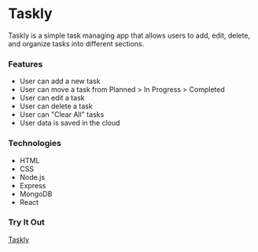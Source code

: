 # Taskly

Taskly is a simple task managing app that allows users to add, edit, delete, and organize tasks into different sections.

### Features

- User can add a new task
- User can move a task from Planned > In Progress > Completed
- User can edit a task
- User can delete a task
- User can "Clear All" tasks
- User data is saved in the cloud

### Technologies

- HTML
- CSS
- Node.js
- Express
- MongoDB
- React

### Try It Out

[Taskly](https://taskly-react.herokuapp.com/)
